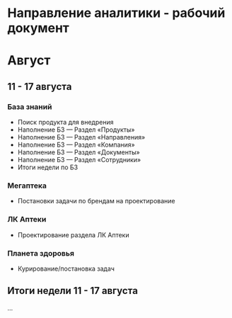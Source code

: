 # Направление аналитики - рабочий документ

# Август

## 11 - 17 августа

### **База знаний**

* Поиск продукта для внедрения
* Наполнение БЗ — Раздел «Продукты»
* Наполнение БЗ — Раздел «Направления»
* Наполнение БЗ — Раздел «Компания»
* Наполнение БЗ — Раздел «Документы»
* Наполнение БЗ — Раздел «Сотрудники»
* Итоги недели по БЗ

### Мегаптека

* Постановки задачи по брендам на проектирование

### ЛК Аптеки

* Проектирование раздела ЛК Аптеки

### Планета здоровья

* Курирование/постановка задач


## Итоги недели 11 - 17 августа

…